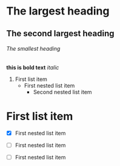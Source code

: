 # The largest heading
## The second largest heading
###### The smallest heading

**this is bold text**
*italic*

1. First list item
   - First nested list item
     - Second nested list item
     
# First list item
 - [x] First nested list item
 - [ ] First nested list item
 - [ ] First nested list item
     